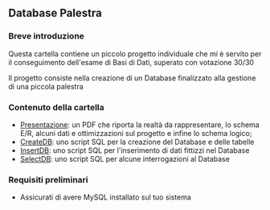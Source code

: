 ## Database Palestra


### Breve introduzione
Questa cartella contiene un piccolo progetto individuale che mi è servito per il conseguimento dell'esame di Basi di Dati, superato con votazione 30/30

Il progetto consiste nella creazione di un Database finalizzato alla gestione di una piccola palestra


### Contenuto della cartella
- [Presentazione](PresentazioneProgetto.pdf): un PDF che riporta la realtà da rappresentare, lo schema E/R, alcuni dati e ottimizzazioni sul progetto e infine lo schema logico;
- [CreateDB](CreateDB.sql): uno script SQL per la creazione del Database e delle tabelle
- [InsertDB](InsertDB.sql): uno script SQL per l'inserimento di dati fittizzi nel Database
- [SelectDB](SelectDB.sql): uno script SQL per alcune interrogazioni al Database


### Requisiti preliminari
- Assicurati di avere MySQL installato sul tuo sistema

